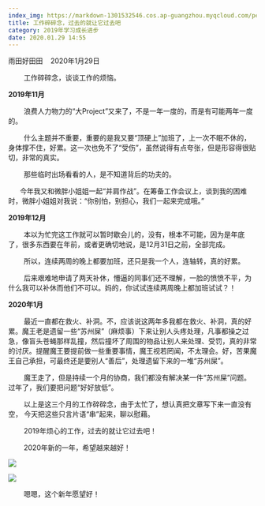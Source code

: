 ```yaml
---
index_img: https://markdown-1301532546.cos.ap-guangzhou.myqcloud.com/peipei_blog/20210921145702.jpeg
title: 工作碎碎念，过去的就让它过去吧
category: 2019年学习成长进步
date: 2020.01.29 14:55
---
```


雨田好田田    2020年1月29日

        工作碎碎念，谈谈工作的烦恼。

**2019年11月**  

        浪费人力物力的“大Project”又来了，不是一年一度的，而是有可能两年一度的。  

        什么主题并不重要，重要的是我又要“顶硬上”加班了，上一次不眠不休的，身体撑不住，好累。这一次也免不了“受伤”，虽然说得有点夸张，但是形容得很贴切，非常的真实。  

        那些临时出场看看的人，是不知道背后的功夫的。  

      今年我又和微胖小姐姐一起“并肩作战”。在筹备工作会议上，谈到我的困难时，微胖小姐姐对我说：“你别怕，别担心，我们一起来完成哦。”  

  

**2019年12月**  

        本以为忙完这工作就可以暂时歇会儿的，没有，根本不可能，因为是年底了，很多东西要在年前，或者更确切地说，是12月31日之前，全部完成。

        所以，连续两周的晚上都要加班，还只是我一个人，连轴转，真的好累。

        后来艰难地申请了两天补休，懵逼的同事们还不理解，一脸的愤愤不平，为什么我可以补休而他们不可以。妈的，你试试连续两周晚上都加班试试？！  

  

**2020年1月**  

        最近一直都在救火、补洞。不，应该说这两年多我都在救火、补洞，真的好累。魔王老是遗留一些“苏州屎”（麻烦事）下来让别人头疼处理，凡事都操之过急，像盲头苍蝇那样乱撞，然后撞坏了周围的物品让别人来处理、受罚，真的非常的讨厌。提醒魔王要提前做一些重要事情，魔王视若罔闻，不太理会。好，苦果魔王自己承担，可最终还是要别人“善后”，处理遗留下来的一堆“苏州屎”。     

        魔王走了，但是持续一个月的协商，我们都没有解决某一件“苏州屎”问题。过年了，我们要把问题“好好放低”。  

  

        以上是这三个月的工作碎碎念，由于太忙了，想认真把文章写下来一直没有空， 今天把这些只言片语“串”起来，聊以慰藉。  

        2019年烦心的工作，过去的就让它过去吧！  

        2020年新的一年，希望越来越好！  

![](https://markdown-1301532546.cos.ap-guangzhou.myqcloud.com/peipei_blog/20210921145702.jpeg)  

![](https://markdown-1301532546.cos.ap-guangzhou.myqcloud.com/peipei_blog/20210921145705.jpeg)  

        嗯嗯，这个新年愿望好！